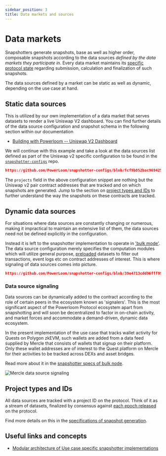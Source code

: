 ```yaml
---
sidebar_position: 3
title: Data markets and sources
---
```


# Data markets

Snapshotters generate snapshots, base as well as higher order, composable snapshots according to the data sources _defined by the data markets they participate in_. Every data market maintains its [specific protocol state](/docs/Protocol/Specifications/protocol_state.md) regarding submission, calculation and finalization of such snapshots.

The data sources defined by a market can be static as well as dynamic, depending on the use case at hand.

## Static data sources

This is utilized by our own implementation of a data market that serves datasets to render a live Uniswap V2 dashboard. You can find further details of the data source configuration and snapshot schema in the following section within our documentation

* [Building with Powerloom -- Uniswap V2 Dashboard](/docs/Build-with-Powerloom/UniswapV2%20Dashboard/index.md)

We will continue with this example and take a look at the data sources list defined as part of the Uniswap v2 specific configuration to be found in the [`snapshotter-configs`](https://github.com/PowerLoom/snapshotter-configs/blob/fcf9b852bac9694258d7afcd8beeaa4cf961c65f/projects.example.json#L1-L11) repo.

```json reference
https://github.com/PowerLoom/snapshotter-configs/blob/fcf9b852bac9694258d7afcd8beeaa4cf961c65f/projects.example.json#L1-L11
```

The `projects` field in the above configuration snippet are nothing but the Uniswap v2 pair contract addresses that are tracked and on which snapshots are generated. Jump to the section on [project types and IDs](#project-types-and-ids) to further understand the way the snapshots on these contracts are tracked.

## Dynamic data sources

For situations where data sources are constantly changing or numerous, making it impractical to maintain an extensive list of them, the data sources need not be defined explicitly in the configuration.

Instead it is left to the snapshotter implementation to operate in ['bulk mode'](/docs/Protocol/Specifications/Snapshotter/snapshot_build.md#bulk-mode). The data source configuration merely specifies the computation modules which will utilize general purpose, [preloaded](/docs/Protocol/Specifications/Snapshotter/preloading.md) datasets to filter out transactions, event logs etc on contract addresses of interest. This is where signaling of data sources comes into picture.

```json reference
https://github.com/PowerLoom/snapshotter-configs/blob/39e4713cdd96fff99d100f1dea7fb7332df9e491/projects.example.json#L1-L28
```

### Data source signaling

Data sources can be dynamically added to the contract according to the role of certain peers in the ecosystem known as 'signalers'. This is the most significant aspect of the Powerloom Protocol ecosystem apart from snapshotting and will soon be decentralized to factor in on-chain activity, and market forces and accommodate a demand-driven, dynamic data ecosystem.

In the present implementation of the use case that tracks wallet activity for Quests on Polygon zkEVM, such wallets are added from a data feed supplied by Mercle that consists of wallets that signup on their platform. Only these wallet addresses are of interest to the Quest platform on Mercle for their activities to be tracked across DEXs and asset bridges.

Read more about it in the [snapshotter specs of bulk node](/docs/Protocol/Specifications/Snapshotter/snapshot_build.md#bulk-mode).

![Mercle data source signaling](/images/data_source_signaling_example.png)


## Project types and IDs

All data sources are tracked with a project ID on the protocol. Think of it as a stream of datasets, finalized by consensus against [each epoch released](/docs/Protocol/Specifications/Epoch.md#1-epoch_released) on the protocol.

Find more details on this in the [specifications of snapshot generation](/docs/Protocol/Specifications/Snapshotter/snapshot_build.md).


## Useful links and concepts

* [Modular architecture of Use case specific snapshotter implementations](/docs/Protocol/Specifications/Snapshotter/implementations.md)